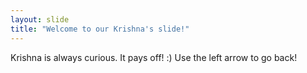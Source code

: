 ```yaml
---
layout: slide
title: "Welcome to our Krishna's slide!"
---
```

Krishna is always curious. It pays off! :)
Use the left arrow to go back!
